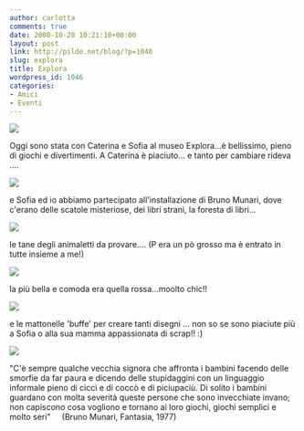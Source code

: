 ```yaml
---
author: carlotta
comments: true
date: 2008-10-28 10:21:10+00:00
layout: post
link: http://pilde.net/blog/?p=1046
slug: explora
title: Explora
wordpress_id: 1046
categories:
- Amici
- Eventi
---
```


[![](http://pilde.net/blog/wp-content/uploads/2008/10/logo_explora.gif)](http://None)

Oggi sono stata con Caterina e Sofia al museo Explora...è bellissimo, pieno di giochi e divertimenti. A Caterina è piaciuto... e tanto per cambiare rideva ....

[![](http://pilde.net/blog/wp-content/uploads/2008/10/risate.jpg)](http://None)

e Sofia ed io abbiamo partecipato all'installazione di Bruno Munari, dove c'erano delle scatole misteriose, dei libri strani, la foresta di libri...

[![](http://pilde.net/blog/wp-content/uploads/2008/10/foresta.jpg)](http://None)

le tane degli animaletti da provare.... (P era un pò grosso ma è entrato in tutte insieme a me!) 

[![](http://pilde.net/blog/wp-content/uploads/2008/10/tane1.jpg)](http://None)

la più bella e comoda era quella rossa...moolto chic!!

[![](http://pilde.net/blog/wp-content/uploads/2008/10/tane2.jpg)](http://None)

e le mattonelle 'buffe' per creare tanti disegni ... non so se sono piaciute più a Sofia o alla sua mamma appassionata di scrap!! :)

![](http://pilde.net/blog/wp-content/uploads/2008/10/scrap.jpg)


"C'è sempre qualche vecchia signora che affronta i bambini facendo delle smorfie da far paura e dicendo delle stupidaggini con un linguaggio informale pieno di ciccì e di coccò e di piciupaciù. Di solito i bambini guardano con molta severità queste persone che sono invecchiate invano; non capiscono cosa vogliono e tornano ai loro giochi, giochi semplici e molto seri"     (Bruno Munari, Fantasia, 1977)
